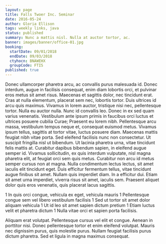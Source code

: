 ```yaml
---
layout: page
title: Falls Twoer Inc. Seminar
date: 2016-05-24
author: Gloria Ellison
tags: weekly links, java
status: published
summary: Nunc a mattis nisl. Nulla at auctor tortor, ac.
banner: images/banner/office-01.jpg
booking:
  startDate: 09/01/2018
  endDate: 09/03/2018
  ctyhocn: BNAWEHX
  groupCode: FTIS
published: true
---
```

Donec ullamcorper pharetra arcu, ac convallis purus malesuada id. Donec interdum, augue in facilisis consequat, enim diam lobortis orci, et pulvinar eros metus sit amet risus. Maecenas et sagittis dolor, nec tincidunt erat. Cras at nulla elementum, placerat sem nec, lobortis tortor. Duis ultrices id arcu quis maximus. Vivamus in lorem auctor, tristique nisi nec, pellentesque tortor. Nulla eu auctor nulla. Nunc id convallis leo. Donec in ex sed quam varius venenatis. Vestibulum ante ipsum primis in faucibus orci luctus et ultrices posuere cubilia Curae; Praesent eu lorem nibh. Pellentesque arcu massa, vestibulum tempus neque et, consequat euismod metus. Vivamus ipsum tellus, sagittis at tortor vitae, luctus posuere diam.
Maecenas mattis feugiat nibh vitae porta. Sed eleifend facilisis nunc non consectetur. Ut suscipit fringilla nisl ut bibendum. Ut lacinia pharetra urna, vitae tincidunt felis mattis at. Curabitur dapibus bibendum sapien, in eleifend augue semper id. Vivamus sollicitudin, ex quis interdum vulputate, nisl magna pharetra elit, at feugiat orci sem quis metus. Curabitur non arcu id metus semper cursus non at magna. Nulla condimentum lectus lectus, sit amet iaculis elit tincidunt eget. Duis efficitur fermentum tellus, vitae tincidunt augue finibus sit amet. Nullam quis imperdiet diam. In a efficitur dui. Etiam sit amet urna imperdiet, viverra risus sit amet, iaculis sem. Praesent aliquet dolor quis eros venenatis, quis placerat lacus sagittis.

1 In quis orci congue, vehicula ex eget, vehicula mauris
1 Pellentesque congue sem vel libero vestibulum facilisis
1 Sed ut tortor sit amet dolor aliquam vehicula
1 Ut id leo sit amet sapien dictum pretium
1 Etiam luctus velit et pharetra dictum
1 Nulla vitae orci et sapien porta facilisis.

Aliquam erat volutpat. Pellentesque cursus vel elit et congue. Aenean in porttitor nisi. Donec pellentesque tortor et enim eleifend volutpat. Mauris nec dignissim purus, quis molestie purus. Nullam feugiat facilisis purus dictum pharetra. Sed et ligula in magna maximus consequat.
